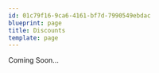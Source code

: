 ```yaml
---
id: 01c79f16-9ca6-4161-bf7d-7990549ebdac
blueprint: page
title: Discounts
template: page
---
```

Coming Soon...